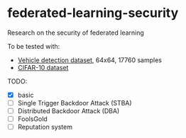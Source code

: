 # federated-learning-security
Research on the security of federated learning

To be tested with:
+ [Vehicle detection dataset](https://www.kaggle.com/datasets/brsdincer/vehicle-detection-image-set/data), 64x64, 17760 samples
+ [CIFAR-10 dataset](https://www.cs.toronto.edu/~kriz/cifar.html)

TODO:
- [X] basic
- [ ] Single Trigger Backdoor Attack (STBA)
- [ ] Distributed Backdoor Attack (DBA)
- [ ] FoolsGold
- [ ] Reputation system
